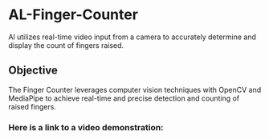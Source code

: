 # AL-Finger-Counter
Al utilizes real-time video input from a camera to accurately determine and display the count of fingers raised.

## Objective
The Finger Counter leverages computer vision techniques with OpenCV and MediaPipe to achieve real-time and precise detection and counting of raised fingers.

### Here is a link to a video demonstration: 
